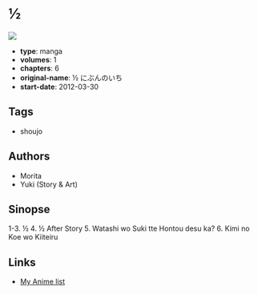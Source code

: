 # ½

![](https://cdn.myanimelist.net/images/manga/3/146621.jpg)

-   **type**: manga
-   **volumes**: 1
-   **chapters**: 6
-   **original-name**: ½ にぶんのいち
-   **start-date**: 2012-03-30

## Tags

-   shoujo

## Authors

-   Morita
-   Yuki (Story & Art)

## Sinopse

1-3. ½ 4. ½ After Story 5. Watashi wo Suki tte Hontou desu ka? 6. Kimi no Koe wo Kiiteiru

## Links

-   [My Anime list](https://myanimelist.net/manga/83921/%C2%BD)
